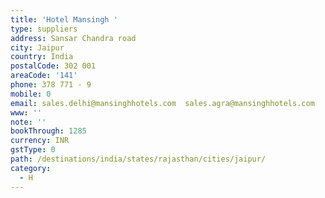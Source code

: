 ```yaml
---
title: 'Hotel Mansingh '
type: suppliers
address: Sansar Chandra road
city: Jaipur
country: India
postalCode: 302 001
areaCode: '141'
phone: 378 771 - 9
mobile: 0
email: sales.delhi@mansinghhotels.com  sales.agra@mansinghhotels.com
www: ''
note: ''
bookThrough: 1285
currency: INR
gstType: 0
path: /destinations/india/states/rajasthan/cities/jaipur/
category:
  - H
---
```


